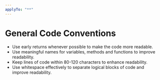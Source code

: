 ```yaml
---
applyTo: "**"
---
```


# General Code Conventions

- Use early returns whenever possible to make the code more readable.
- Use meaningful names for variables, methods and functions to improve readability.
- Keep lines of code within 80-120 characters to enhance readability.
- Use whitespace effectively to separate logical blocks of code and improve readability.